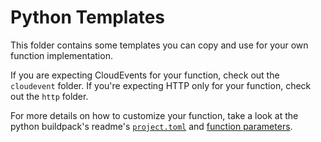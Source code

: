 # Python Templates

This folder contains some templates you can copy and use for your own function implementation.

If you are expecting CloudEvents for your function, check out the `cloudevent` folder. If you're expecting HTTP only for your function, check out the `http` folder.

For more details on how to customize your function, take a look at the python buildpack's readme's [`project.toml`](../../buildpacks/python/README.md#project.toml) and [function parameters](../../buildpacks/python/README.md#fp).